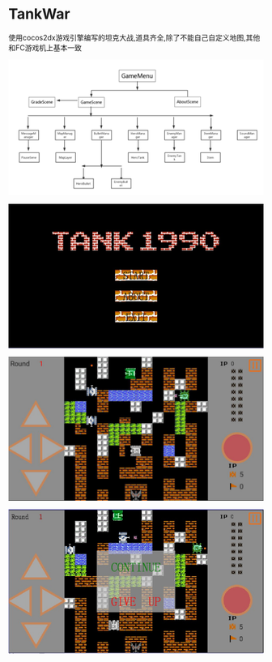 # TankWar
使用cocos2dx游戏引擎编写的坦克大战,道具齐全,除了不能自己自定义地图,其他和FC游戏机上基本一致

![image](https://github.com/MGming/TankWar/blob/master/display/%E6%B5%81%E7%A8%8B%E5%9B%BE.png)

![image](https://github.com/MGming/TankWar/blob/master/display/%E5%BC%80%E5%A7%8B.jpg)

![image](https://github.com/MGming/TankWar/blob/master/display/%E5%9B%BE%E7%89%871.png)

![image](https://github.com/MGming/TankWar/blob/master/display/%E5%9B%BE%E7%89%872.jpg)
